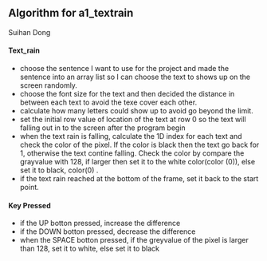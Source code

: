 
## Algorithm for a1_textrain
Suihan Dong

#### Text_rain
+ choose the sentence I want to use for the project and made the sentence into an array list so I can choose the text to shows up on the screen randomly.
+ choose the font size for the text and then decided the distance in between each text to avoid the texe cover each other.
+ calculate how many letters could show up to avoid go beyond the limit.
+ set the initial row value of location of the text at row 0 so the text will falling out in to the screen after the program begin
+ when the text rain is falling, calculate the 1D index for each text and check the color of the pixel. If the color is black then the text go back for 1, otherwise the text contine falling. Check the color by compare the grayvalue with 128, if larger then set it to the white color(color (0)), else set it to black, color(0) .
+ if the text rain reached at the bottom of the frame, set it back to the start point.


#### Key Pressed
+ if the UP botton pressed, increase the difference
+ if the DOWN botton pressed, decrease the difference
+ when the SPACE botton pressed, if the greyvalue of the pixel is larger than 128, set it to white, else set it to black

